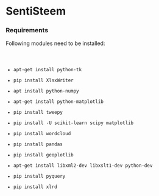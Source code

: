 # SentiSteem

### Requirements
Following modules need to be installed:
<code>
* apt-get install python-tk
* pip install XlsxWriter
* apt install python-numpy
* apt-get install python-matplotlib
* pip install tweepy
* pip install -U scikit-learn scipy matplotlib
* pip install wordcloud
* pip install pandas
* pip install geoplotlib
* apt-get install libxml2-dev libxslt1-dev python-dev
* pip install pyquery
* pip install xlrd
</code>

